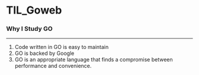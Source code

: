 # TIL_Goweb

### Why I Study GO
---
1. Code written in GO is easy to maintain
2. GO is backed by Google
3. GO is an appropriate language that finds a compromise between performance and convenience.